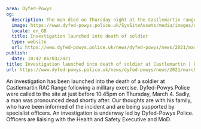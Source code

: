 ```yaml
area: Dyfed-Powys
og:
  description: The man died on Thursday night at the Castlemartin range
  image: https://www.dyfed-powys.police.uk/SysSiteAssets/media/images/dyfed-powys/news/campaigns/incident-14.png?crop=(0,12,810,438)&amp;w=600&amp;h=300&amp;scale=both
  locale: en_GB
  title: Investigation launched into death of soldier
  type: website
  url: https://www.dyfed-powys.police.uk/news/dyfed-powys/news/2021/march-2021/investigation-launched-into-death-of-soldier-at-castlemartin/
publish:
  date: 10:42 06/03/2021
title: Investigation launched into death of soldier at Castlemartin | Dyfed-Powys Police
url: https://www.dyfed-powys.police.uk/news/dyfed-powys/news/2021/march-2021/investigation-launched-into-death-of-soldier-at-castlemartin/
```

An investigation has been launched into the death of a soldier at Castlemartin RAC Range following a military exercise.
Dyfed-Powys Police were called to the site at just before 10.45pm on Thursday, March 4.
Sadly, a man was pronounced dead shortly after. Our thoughts are with his family, who have been informed of the incident and are being supported by specialist officers.
An investigation is underway led by Dyfed-Powys Police. Officers are liaising with the Health and Safety Executive and MoD.
